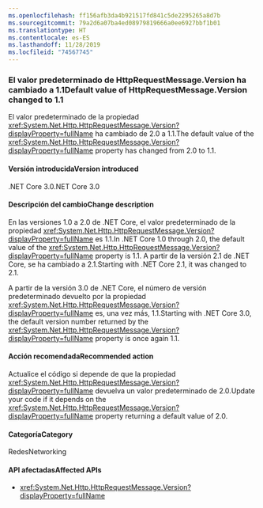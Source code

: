 ```yaml
---
ms.openlocfilehash: ff156afb3da4b921517fd841c5de2295265a8d7b
ms.sourcegitcommit: 79a2d6a07ba4ed08979819666a0ee6927bbf1b01
ms.translationtype: HT
ms.contentlocale: es-ES
ms.lasthandoff: 11/28/2019
ms.locfileid: "74567745"
---
```

### <a name="default-value-of-httprequestmessageversion-changed-to-11"></a><span data-ttu-id="489cc-101">El valor predeterminado de HttpRequestMessage.Version ha cambiado a 1.1</span><span class="sxs-lookup"><span data-stu-id="489cc-101">Default value of HttpRequestMessage.Version changed to 1.1</span></span>

<span data-ttu-id="489cc-102">El valor predeterminado de la propiedad <xref:System.Net.Http.HttpRequestMessage.Version?displayProperty=fullName> ha cambiado de 2.0 a 1.1.</span><span class="sxs-lookup"><span data-stu-id="489cc-102">The default value of the <xref:System.Net.Http.HttpRequestMessage.Version?displayProperty=fullName> property has changed from 2.0 to 1.1.</span></span>

#### <a name="version-introduced"></a><span data-ttu-id="489cc-103">Versión introducida</span><span class="sxs-lookup"><span data-stu-id="489cc-103">Version introduced</span></span>

<span data-ttu-id="489cc-104">.NET Core 3.0</span><span class="sxs-lookup"><span data-stu-id="489cc-104">.NET Core 3.0</span></span>

#### <a name="change-description"></a><span data-ttu-id="489cc-105">Descripción del cambio</span><span class="sxs-lookup"><span data-stu-id="489cc-105">Change description</span></span>

<span data-ttu-id="489cc-106">En las versiones 1.0 a 2.0 de .NET Core, el valor predeterminado de la propiedad <xref:System.Net.Http.HttpRequestMessage.Version?displayProperty=fullName> es 1.1.</span><span class="sxs-lookup"><span data-stu-id="489cc-106">In .NET Core 1.0 through 2.0, the default value of the <xref:System.Net.Http.HttpRequestMessage.Version?displayProperty=fullName> property is 1.1.</span></span> <span data-ttu-id="489cc-107">A partir de la versión 2.1 de .NET Core, se ha cambiado a 2.1.</span><span class="sxs-lookup"><span data-stu-id="489cc-107">Starting with .NET Core 2.1, it was changed to 2.1.</span></span>

<span data-ttu-id="489cc-108">A partir de la versión 3.0 de .NET Core, el número de versión predeterminado devuelto por la propiedad <xref:System.Net.Http.HttpRequestMessage.Version?displayProperty=fullName> es, una vez más, 1.1.</span><span class="sxs-lookup"><span data-stu-id="489cc-108">Starting with .NET Core 3.0, the default version number returned by the <xref:System.Net.Http.HttpRequestMessage.Version?displayProperty=fullName> property is once again 1.1.</span></span>

#### <a name="recommended-action"></a><span data-ttu-id="489cc-109">Acción recomendada</span><span class="sxs-lookup"><span data-stu-id="489cc-109">Recommended action</span></span>

<span data-ttu-id="489cc-110">Actualice el código si depende de que la propiedad <xref:System.Net.Http.HttpRequestMessage.Version?displayProperty=fullName> devuelva un valor predeterminado de 2.0.</span><span class="sxs-lookup"><span data-stu-id="489cc-110">Update your code if it depends on the <xref:System.Net.Http.HttpRequestMessage.Version?displayProperty=fullName> property returning a default value of 2.0.</span></span>

#### <a name="category"></a><span data-ttu-id="489cc-111">Categoría</span><span class="sxs-lookup"><span data-stu-id="489cc-111">Category</span></span>

<span data-ttu-id="489cc-112">Redes</span><span class="sxs-lookup"><span data-stu-id="489cc-112">Networking</span></span>

#### <a name="affected-apis"></a><span data-ttu-id="489cc-113">API afectadas</span><span class="sxs-lookup"><span data-stu-id="489cc-113">Affected APIs</span></span>

- <xref:System.Net.Http.HttpRequestMessage.Version?displayProperty=fullName>

<!--
a def
### Affected APIs

- `P:System.Net.Http.HttpRequestMessage.Version`

-- >

